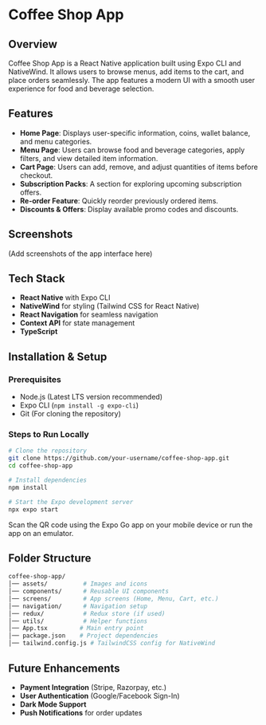 # Coffee Shop App

## Overview
Coffee Shop App is a React Native application built using Expo CLI and NativeWind. It allows users to browse menus, add items to the cart, and place orders seamlessly. The app features a modern UI with a smooth user experience for food and beverage selection.

## Features
- **Home Page**: Displays user-specific information, coins, wallet balance, and menu categories.
- **Menu Page**: Users can browse food and beverage categories, apply filters, and view detailed item information.
- **Cart Page**: Users can add, remove, and adjust quantities of items before checkout.
- **Subscription Packs**: A section for exploring upcoming subscription offers.
- **Re-order Feature**: Quickly reorder previously ordered items.
- **Discounts & Offers**: Display available promo codes and discounts.


## Screenshots
(Add screenshots of the app interface here)

## Tech Stack
- **React Native** with Expo CLI
- **NativeWind** for styling (Tailwind CSS for React Native)
- **React Navigation** for seamless navigation
- **Context API** for state management
- **TypeScript**

## Installation & Setup
### Prerequisites
- Node.js (Latest LTS version recommended)
- Expo CLI (`npm install -g expo-cli`)
- Git (For cloning the repository)

### Steps to Run Locally
```sh
# Clone the repository
git clone https://github.com/your-username/coffee-shop-app.git
cd coffee-shop-app

# Install dependencies
npm install

# Start the Expo development server
npx expo start
```

Scan the QR code using the Expo Go app on your mobile device or run the app on an emulator.

## Folder Structure
```sh
coffee-shop-app/
│── assets/          # Images and icons
│── components/      # Reusable UI components
│── screens/         # App screens (Home, Menu, Cart, etc.)
│── navigation/      # Navigation setup
│── redux/           # Redux store (if used)
│── utils/           # Helper functions
│── App.tsx         # Main entry point
│── package.json    # Project dependencies
│── tailwind.config.js # TailwindCSS config for NativeWind
```



## Future Enhancements
- **Payment Integration** (Stripe, Razorpay, etc.)
- **User Authentication** (Google/Facebook Sign-In)
- **Dark Mode Support**
- **Push Notifications** for order updates
